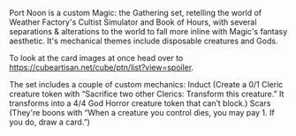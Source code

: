 Port Noon is a custom Magic: the Gathering set, retelling the world of Weather Factory's Cultist Simulator and Book of Hours, with several separations & alterations to the world to fall more inline with Magic's fantasy aesthetic. It's mechanical themes include disposable creatures and Gods.

To look at the card images at once head over to https://cubeartisan.net/cube/ptn/list?view=spoiler.

The set includes a couple of custom mechanics:
Induct (Create a 0/1 Cleric creature token with “Sacrifice two other Clerics: Transform this creature.” It transforms into a 4/4 God Horror creature token that can’t block.)
Scars (They're boons with “When a creature you control dies, you may pay 1. If you do, draw a card.”)

